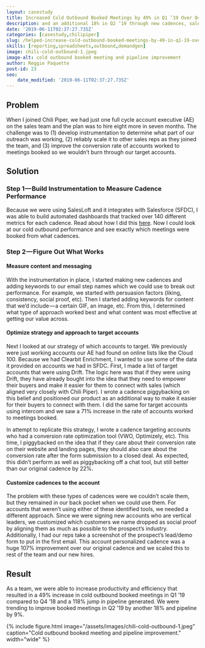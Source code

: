 ```yaml
---
layout: casestudy
title: Increased Cold Outbound Booked Meetings by 49% in Q1 ’19 Over Q4 ‘18
description: and an additional 18% in Q2 ’19 through new cadences, sales analysis, and strategy.
date: '2019-06-11T02:37:27.735Z'
categories: [casestudy,chilipiper]
slug: /helped-increase-cold-outbound-booked-meetings-by-49-in-q1-19-over-q4-18
skills: [reporting,spreadsheets,outbound,demandgen]
image: chili-cold-outbound-1.jpeg
image-alt: cold outbound booked meeting and pipeline improvement
author: Reggie Paquette
post-id: 23
seo:
    date_modified: '2019-06-11T02:37:27.735Z'
---
```


## Problem

When I joined Chili Piper, we had just one full cycle account executive (AE) on the sales team and the plan was to hire eight more in seven months. The challenge was to (1) develop instrumentation to determine what part of our outreach was working, (2) reliably scale it to other sales reps as they joined the team, and (3) improve the conversion rate of accounts worked to meetings booked so we wouldn’t burn through our target accounts.

## Solution

### Step 1 — Build Instrumentation to Measure Cadence Performance

Because we were using SalesLoft and it integrates with Salesforce (SFDC), I was able to build automated dashboards that tracked over 140 different metrics for each cadence. Read about how I did this [here](/automating-salesloft-cadence-metrics-into-google-sheets). Now I could look at our cold outbound performance and see exactly which meetings were booked from what cadences.

### Step 2 — Figure Out What Works

#### Measure content and messaging

With the instrumentation in place, I started making new cadences and adding keywords to our email step names which we could use to break out performance. For example, we started with persuasion factors (liking, consistency, social proof, etc). Then I started adding keywords for content that we’d include — a certain GIF, an image, etc. From this, I determined what type of approach worked best and what content was most effective at getting our value across.

#### Optimize strategy and approach to target accounts

Next I looked at our strategy of which accounts to target. We previously were just working accounts our AE had found on online lists like the Cloud 100. Because we had Clearbit Enrichment, I wanted to use some of the data it provided on accounts we had in SFDC. First, I made a list of target accounts that were using Drift. The logic here was that if they were using Drift, they have already bought into the idea that they need to empower their buyers and make it easier for them to connect with sales (which aligned very closely with Chili Piper). I wrote a cadence piggybacking on this belief and positioned our product as an additional way to make it easier for their buyers to connect with them. I did the same for target accounts using intercom and we saw a 71% increase in the rate of accounts worked to meetings booked.

In attempt to replicate this strategy, I wrote a cadence targeting accounts who had a conversion rate optimization tool (VWO, Optimizely, etc). This time, I piggybacked on the idea that if they care about their conversion rate on their website and landing pages, they should also care about the conversion rate after the form submission to a closed deal. As expected, this didn’t perform as well as piggybacking off a chat tool, but still better than our original cadence by 22%.

#### Customize cadences to the account

The problem with these types of cadences were we couldn’t scale them, but they remained in our back pocket when we could use them. For accounts that weren’t using either of these identified tools, we needed a different approach. Since we were signing new accounts who are vertical leaders, we customized which customers we name dropped as social proof by aligning them as much as possible to the prospect’s industry. Additionally, I had our reps take a screenshot of the prospect’s lead/demo form to put in the first email. This account personalized cadence was a huge 107% improvement over our original cadence and we scaled this to rest of the team and our new hires.

## Result

As a team, we were able to increase productivity and efficiency that resulted in a 49% increase in cold outbound booked meetings in Q1 ’19 compared to Q4 ’18 and a 118% jump in pipeline generated. We were trending to improve booked meetings in Q2 ’19 by another 18% and pipeline by 9%.

{% include figure.html image="/assets/images/chili-cold-outbound-1.jpeg" caption="Cold outbound booked meeting and pipeline improvement." width="wide" %}